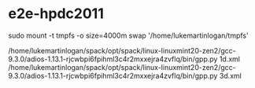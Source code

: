 # e2e-hpdc2011

sudo mount -t tmpfs -o size=4000m swap '/home/lukemartinlogan/tmpfs'

/home/lukemartinlogan/spack/opt/spack/linux-linuxmint20-zen2/gcc-9.3.0/adios-1.13.1-rjcwbpi6fpihml3c4r2mxxejra4zvflq/bin/gpp.py 1d.xml
/home/lukemartinlogan/spack/opt/spack/linux-linuxmint20-zen2/gcc-9.3.0/adios-1.13.1-rjcwbpi6fpihml3c4r2mxxejra4zvflq/bin/gpp.py 3d.xml

